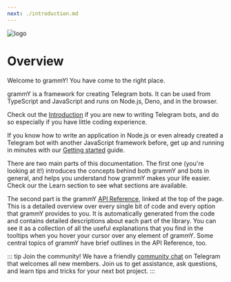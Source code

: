 ```yaml
---
next: ./introduction.md
---
```


![logo](/grammY.png)

# Overview

Welcome to grammY!
You have come to the right place.

grammY is a framework for creating Telegram bots.
It can be used from TypeScript and JavaScript and runs on Node.js, Deno, and in the browser.

Check out the [Introduction](./introduction.md) if you are new to writing Telegram bots, and do so especially if you have little coding experience.

If you know how to write an application in Node.js or even already created a Telegram bot with another JavaScript framework before, get up and running in minutes with our [Getting started](./getting-started.md) guide.

There are two main parts of this documentation.
The first one (you're looking at it!) introduces the concepts behind both grammY and bots in general, and helps you understand how grammY makes your life easier.
Check our the Learn section to see what sections are available.

The second part is the grammY [API Reference](https://doc.deno.land/https/deno.land/x/grammy/mod.ts), linked at the top of the page.
This is a detailed overview over every single bit of code and every option that grammY provides to you.
It is automatically generated from the code and contains detailed descriptions about each part of the library.
You can see it as a collection of all the useful explanations that you find in the tooltips when you hover your cursor over any element of grammY.
Some central topics of grammY have brief outlines in the API Reference, too.

::: tip Join the community!
We have a friendly [community chat](https://t.me/grammyjs) on Telegram that welcomes all new members.
Join us to get assistance, ask questions, and learn tips and tricks for your next bot project.
:::
